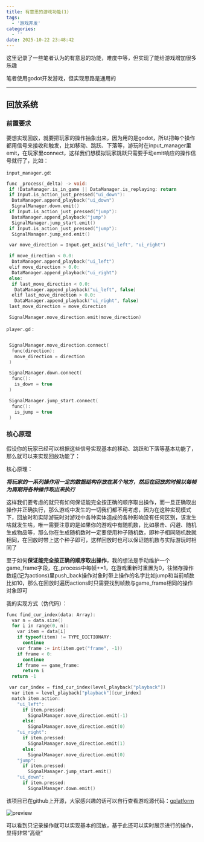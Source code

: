 ```yaml
---
title: 有意思的游戏功能(1)
tags:
  - '游戏开发'
categories:
  - ''
date: 2025-10-22 23:48:42
---
```


这里记录了一些笔者认为的有意思的功能，难度中等，但实现了能给游戏增加很多乐趣

笔者使用godot开发游戏，但实现思路是通用的

---

## 回放系统

### 前置要求

要想实现回放，就要把玩家的操作抽象出来，因为用的是godot，所以把每个操作都用信号来接收和触发，比如移动、跳跃、下落等，游玩时在input_manager里emit，在玩家里connect，这样我们想模拟玩家跳跃只需要手动emit响应的操作信号就行了，比如：

`input_manager.gd`:

```c
func _process(_delta) -> void:
 if !DataManager.is_in_game || DataManager.is_replaying: return
 if Input.is_action_just_pressed("ui_down"):
  DataManager.append_playback("ui_down")
  SignalManager.down.emit()
 if Input.is_action_just_pressed("jump"):
  DataManager.append_playback("jump")
  SignalManager.jump_start.emit()
 if Input.is_action_just_pressed("jump"):
  SignalManager.jump_end.emit()

 var move_direction = Input.get_axis("ui_left", "ui_right")

 if move_direction < 0.0:
  DataManager.append_playback("ui_left")
 elif move_direction > 0.0:
  DataManager.append_playback("ui_right")
 else:
  if last_move_direction < 0.0:
   DataManager.append_playback("ui_left", false)
  elif last_move_direction > 0.0:
   DataManager.append_playback("ui_right", false)
 last_move_direction = move_direction

 SignalManager.move_direction.emit(move_direction)
```

`player.gd` :

```c

 SignalManager.move_direction.connect(
  func(direction):
   move_direction = direction
 )

 SignalManager.down.connect(
  func():
   is_down = true
 )

 SignalManager.jump_start.connect(
  func():
   is_jump = true
 )

```

### 核心原理

假设你的玩家已经可以根据这些信号实现基本的移动、跳跃和下落等基本功能了，那么就可以来实现回放功能了：

核心原理：

***将玩家的一系列操作用一定的数据结构存放在某个地方，然后在回放的时候以每帧为周期将各种操作取出来执行***

这样我们要考虑的就只有如何保证能完全按正确的顺序取出操作，而一旦正确取出操作并正确执行，那么游戏中发生的一切我们都不用考虑，因为在这种实现模式下，回放时和实际游玩时对游戏中各种实体造成的各种影响没有任何区别，该发生啥就发生啥，唯一需要注意的是如果你的游戏中有随机数，比如暴击、闪避、随机生成物品等，那么你在生成随机数时一定要使用种子随机数，即种子相同随机数就相同，在回放时带上这个种子即可，这样回放时也可以保证随机数与实际游玩时相同了

至于如何**保证能完全按正确的顺序取出操作**，我的想法是手动维护一个game_frame字段，在_process中每帧+=1，在游戏重新时重置为0，往储存操作数组(记为actions)里push_back操作对象时带上操作的名字比如jump和当前帧数比如10，那么在回放时遍历actions时只需要找到帧数与game_frame相同的操作对象即可

我的实现方式（伪代码）：

```c
func find_cur_index(data: Array):
  var n = data.size()
  for i in range(0, n):
    var item = data[i]
    if typeof(item) != TYPE_DICTIONARY:
      continue
    var frame := int(item.get("frame", -1))
    if frame < 0:
      continue
    if frame == game_frame:
      return i
  return -1
```

```c
 var cur_index = find_cur_index(level_playback["playback"])
  var item = level_playback["playback"][cur_index]
  match item.action:
    "ui_left":
      if item.pressed:
        SignalManager.move_direction.emit(-1)
      else:
        SignalManager.move_direction.emit(0)
    "ui_right":
      if item.pressed:
        SignalManager.move_direction.emit(1)
      else:
        SignalManager.move_direction.emit(0)
    "jump":
      if item.pressed:
        SignalManager.jump_start.emit()
    "ui_down":
      if item.pressed:
        SignalManager.down.emit()
```

该项目已在github上开源，大家感兴趣的话可以自行查看游戏源代码：[gplatform](https://github.com/xygodcyx/gplatform)

![preview](/assets/有意思的游戏功能-1/preview.gif)

可以看到只记录操作就可以实现基本的回放，基于此还可以实时展示进行的操作，显得非常“高级”
